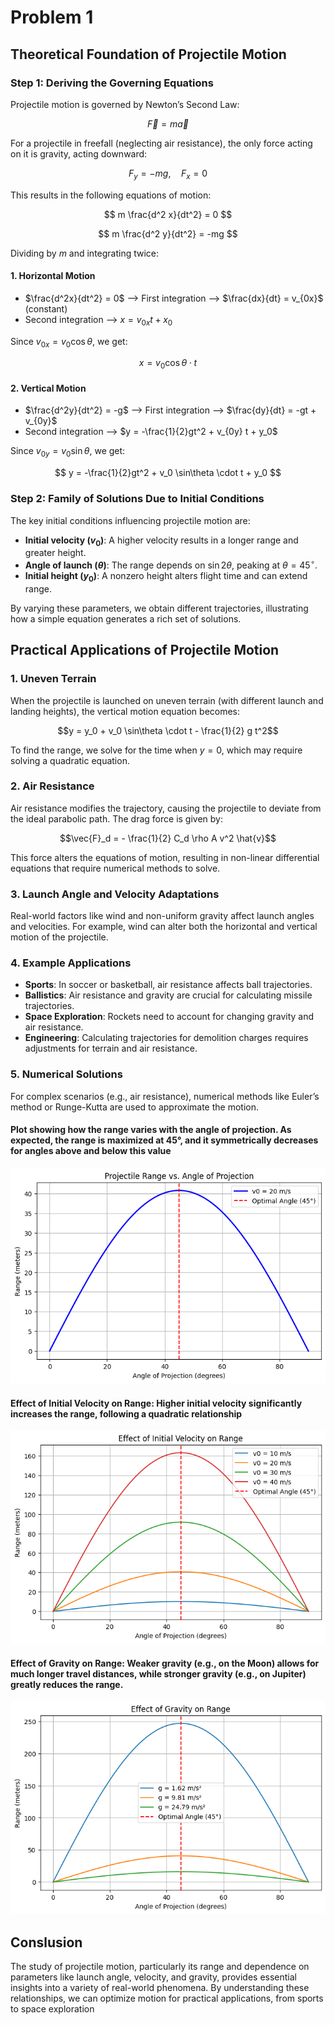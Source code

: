 # Problem 1

## Theoretical Foundation of Projectile Motion

### **Step 1: Deriving the Governing Equations**
Projectile motion is governed by Newton’s Second Law:

$$
\vec{F} = m\vec{a}
$$

For a projectile in freefall (neglecting air resistance), the only force acting on it is gravity, acting downward:

$$
F_y = -mg, \quad F_x = 0
$$

This results in the following equations of motion:

$$
m \frac{d^2 x}{dt^2} = 0
$$

$$
m \frac{d^2 y}{dt^2} = -mg
$$

Dividing by $m$ and integrating twice:

#### **1. Horizontal Motion**
- $\frac{d^2x}{dt^2} = 0$ ⟶ First integration ⟶ $\frac{dx}{dt} = v_{0x}$ (constant)
- Second integration ⟶ $x = v_{0x} t + x_0$

Since $v_{0x} = v_0 \cos\theta$, we get:

$$
x = v_0 \cos\theta \cdot t
$$

#### **2. Vertical Motion**
- $\frac{d^2y}{dt^2} = -g$ ⟶ First integration ⟶ $\frac{dy}{dt} = -gt + v_{0y}$
- Second integration ⟶ $y = -\frac{1}{2}gt^2 + v_{0y} t + y_0$

Since $v_{0y} = v_0 \sin\theta$, we get:

$$
y = -\frac{1}{2}gt^2 + v_0 \sin\theta \cdot t + y_0
$$

### **Step 2: Family of Solutions Due to Initial Conditions**
The key initial conditions influencing projectile motion are:
- **Initial velocity ($v_0$)**: A higher velocity results in a longer range and greater height.
- **Angle of launch ($\theta$)**: The range depends on $\sin 2\theta$, peaking at $\theta = 45^\circ$.
- **Initial height ($y_0$)**: A nonzero height alters flight time and can extend range.

By varying these parameters, we obtain different trajectories, illustrating how a simple equation generates a rich set of solutions.

## Practical Applications of Projectile Motion

### 1. **Uneven Terrain**
When the projectile is launched on uneven terrain (with different launch and landing heights), the vertical motion equation becomes:

$$y = y_0 + v_0 \sin\theta \cdot t - \frac{1}{2} g t^2$$

To find the range, we solve for the time when $y = 0$, which may require solving a quadratic equation.

### 2. **Air Resistance**
Air resistance modifies the trajectory, causing the projectile to deviate from the ideal parabolic path. The drag force is given by:

$$\vec{F}_d = - \frac{1}{2} C_d \rho A v^2 \hat{v}$$

This force alters the equations of motion, resulting in non-linear differential equations that require numerical methods to solve.

### 3. **Launch Angle and Velocity Adaptations**
Real-world factors like wind and non-uniform gravity affect launch angles and velocities. For example, wind can alter both the horizontal and vertical motion of the projectile.

### 4. **Example Applications**
- **Sports**: In soccer or basketball, air resistance affects ball trajectories.
- **Ballistics**: Air resistance and gravity are crucial for calculating missile trajectories.
- **Space Exploration**: Rockets need to account for changing gravity and air resistance.
- **Engineering**: Calculating trajectories for demolition charges requires adjustments for terrain and air resistance.

### 5. **Numerical Solutions**
For complex scenarios (e.g., air resistance), numerical methods like Euler’s method or Runge-Kutta are used to approximate the motion.

#### Plot showing how the range varies with the angle of projection. As expected, the range is maximized at 45°, and it symmetrically decreases for angles above and below this value

![alt text](Projectile%20Range%20vs%20Angle%20of%20Projection.png)

#### Effect of Initial Velocity on Range: Higher initial velocity significantly increases the range, following a quadratic relationship

![alt text](Effect%20of%20Initial%20Velocity%20on%20Range.png)

#### Effect of Gravity on Range: Weaker gravity (e.g., on the Moon) allows for much longer travel distances, while stronger gravity (e.g., on Jupiter) greatly reduces the range.

![alt text](Effect%20of%20Gravity%20on%20Range.png)

## Conslusion

The study of projectile motion, particularly its range and dependence on parameters like launch angle, velocity, and gravity, provides essential insights into a variety of real-world phenomena. By understanding these relationships, we can optimize motion for practical applications, from sports to space exploration